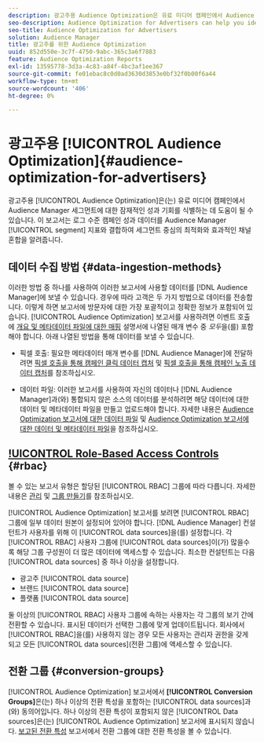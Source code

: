 ```yaml
---
description: 광고주용 Audience Optimization은 유료 미디어 캠페인에서 Audience Manager 세그먼트에 대한 잠재적인 성과 기회를 식별하는 데 도움이 될 수 있습니다. 이러한 보고서는 로그 수준 캠페인 성과 데이터를 Audience Manager 세그먼트 지표와 결합하여 세그먼트 중심의 최적화와 효과적인 채널 혼합을 알려줍니다.
seo-description: Audience Optimization for Advertisers can help you identify potential performance opportunities for Audience Manager segments across your paid media campaigns. These reports combine log-level campaign performance data with Audience Manager segment metrics to inform segment-centric optimizations and an effective channel mix.
seo-title: Audience Optimization for Advertisers
solution: Audience Manager
title: 광고주를 위한 Audience Optimization
uuid: 852d550e-3c7f-4750-9abc-365c3a6f7883
feature: Audience Optimization Reports
exl-id: 13595778-3d3a-4c83-a84f-4bc3af1ee367
source-git-commit: fe01ebac8c0d0ad3630d3853e0bf32f0b00f6a44
workflow-type: tm+mt
source-wordcount: '406'
ht-degree: 0%

---
```


# 광고주용 [!UICONTROL Audience Optimization]{#audience-optimization-for-advertisers}

광고주용 [!UICONTROL Audience Optimization]은(는) 유료 미디어 캠페인에서 Audience Manager 세그먼트에 대한 잠재적인 성과 기회를 식별하는 데 도움이 될 수 있습니다. 이 보고서는 로그 수준 캠페인 성과 데이터를 Audience Manager [!UICONTROL segment] 지표와 결합하여 세그먼트 중심의 최적화와 효과적인 채널 혼합을 알려줍니다.

## 데이터 수집 방법 {#data-ingestion-methods}

이러한 방법 중 하나를 사용하여 이러한 보고서에 사용할 데이터를 [!DNL Audience Manager]에 보낼 수 있습니다. 경우에 따라 고객은 두 가지 방법으로 데이터를 전송합니다. 이렇게 하면 보고서에 방문자에 대한 가장 포괄적이고 정확한 정보가 포함되어 있습니다. [!UICONTROL Audience Optimization] 보고서를 사용하려면 이벤트 호출에 [개요 및 메타데이터 파일에 대한 매핑](../../../reporting/audience-optimization-reports/metadata-files-intro/metadata-file-overview.md) 설명서에 나열된 매개 변수 중 *모두*&#x200B;을(를) 포함해야 합니다. 아래 나열된 방법을 통해 데이터를 보낼 수 있습니다.

* 픽셀 호출: 필요한 메타데이터 매개 변수를 [!DNL Audience Manager]에 전달하려면 [픽셀 호출을 통해 캠페인 클릭 데이터 캡처](../../../integration/media-data-integration/click-data-pixels.md) 및 [픽셀 호출을 통해 캠페인 노출 데이터 캡처](../../../integration/media-data-integration/impression-data-pixels.md)를 참조하십시오.

* 데이터 파일: 이러한 보고서를 사용하여 자신의 데이터나 [!DNL Audience Manager]과(와) 통합되지 않은 소스의 데이터를 분석하려면 해당 데이터에 대한 데이터 및 메타데이터 파일을 만들고 업로드해야 합니다. 자세한 내용은 [Audience Optimization 보고서에 대한 데이터 파일](../../../reporting/audience-optimization-reports/metadata-files-intro/datafiles-intro.md) 및 [Audience Optimization 보고서에 대한 데이터 및 메타데이터 파일](../../../reporting/audience-optimization-reports/metadata-files-intro/metadata-files-intro.md)을 참조하십시오.

## [!UICONTROL Role-Based Access Controls](RBAC) {#rbac}

볼 수 있는 보고서 유형은 할당된 [!UICONTROL RBAC] 그룹에 따라 다릅니다. 자세한 내용은 [관리](../../../features/administration/administration-overview.md) 및 [그룹 만들기](../../../features/administration/administration-overview.md#create-group)를 참조하십시오.

[!UICONTROL Audience Optimization] 보고서를 보려면 [!UICONTROL RBAC] 그룹에 일부 데이터 원본이 설정되어 있어야 합니다. [!DNL Audience Manager] 컨설턴트가 사용자를 위해 이 [!UICONTROL data sources]을(를) 설정합니다. 각 [!UICONTROL RBAC] 사용자 그룹에 [!UICONTROL data sources]이(가) 많을수록 해당 그룹 구성원이 더 많은 데이터에 액세스할 수 있습니다. 최소한 컨설턴트는 다음 [!UICONTROL data sources] 중 하나 이상을 설정합니다.

* 광고주 [!UICONTROL data source]
* 브랜드 [!UICONTROL data source]
* 플랫폼 [!UICONTROL data source]

둘 이상의 [!UICONTROL RBAC] 사용자 그룹에 속하는 사용자는 각 그룹의 보기 간에 전환할 수 있습니다. 표시된 데이터가 선택한 그룹에 맞게 업데이트됩니다. 회사에서 [!UICONTROL RBAC]을(를) 사용하지 않는 경우 모든 사용자는 관리자 권한을 갖게 되고 모든 [!UICONTROL data sources](전환 그룹)에 액세스할 수 있습니다.

## 전환 그룹 {#conversion-groups}

[!UICONTROL Audience Optimization] 보고서에서 **[!UICONTROL Conversion Groups]**&#x200B;은(는) 하나 이상의 전환 특성을 포함하는 [!UICONTROL data sources]과(와) 동의어입니다. 하나 이상의 전환 특성이 포함되지 않은 [!UICONTROL Data sources]은(는) [!UICONTROL Audience Optimization] 보고서에 표시되지 않습니다. [보고된 전환 특성](../../../reporting/audience-optimization-reports/aor-advertisers/reported-conversion-traits.md) 보고서에서 전환 그룹에 대한 전환 특성을 볼 수 있습니다.
